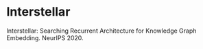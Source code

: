 # Interstellar
Interstellar: Searching Recurrent Architecture for Knowledge Graph Embedding. NeurIPS 2020.
